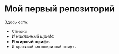 # Мой  первый репозиторий 
Здесь есть:
- Списки
- *И наклонный шрифт.* 
- **И жирный шрифт.** 
- `И красивый моноширинный шрифт.` 